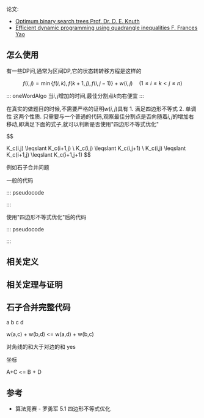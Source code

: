 论文:

- [Optimum binary search trees
Prof. Dr. D. E. Knuth][1]
- [Efficient dynamic programming using quadrangle inequalities F. Frances Yao][2]

## 怎么使用

有一些DP问,通常为区间DP,它的状态转转移方程是这样的

$$
f(i,j) = \min\{f(i,k),f(k+1,j),f(i,j-1)\} + w(i,j) \quad (1 \leqslant i  \leqslant k < j \leqslant n)
$$


::: oneWordAlgo
当$i,j$增加的时间,最佳分割点$k$向右便宜
:::

在真实的做题目的时候,不需要严格的证明$w(i,j)$具有 1. 满足四边形不等式 2. 单调性 这两个性质. 只需要与一个普通的代码,观察最佳分割点是否向随着$i,j$的增加右移动,即满足下面的式子,就可以判断是否使用"四边形不等式优化"

$$

K_c(i,j) \leqslant K_c(i+1,j) \\
K_c(i,j) \leqslant K_c(i,j+1) \\
K_c(i,j) \leqslant K_c(i+1,j)  \leqslant K_c(i+1,j+1)
$$


例如石子合并问题

一般的代码

::: pseudocode

:::

使用"四边形不等式优化"后的代码

::: pseudocode

:::

## 相关定义

## 相关定理与证明

## 石子合并完整代码



a b c d

w(a,c) + w(b,d) <= w(a,d) + w(b,c)

对角线的和大于对边的和 yes

坐标 

A+C  <= B +  D


## 参考

- 算法竞赛 - 罗勇军 5.1 四边形不等式优化

[1]: https://www.semanticscholar.org/paper/Optimum-binary-search-trees-Knuth/c020b9fc5215297a4cc14cff7e1be4dcd9a05d44 "Optimum binary search trees Prof. Dr. D. E. Knuth"
[2]: https://cse.hkust.edu.hk/mjg_lib/bibs/DPSu/DPSu.Files/p429-yao.pdf "Efficient dynamic programming using quadrangle inequalities F. Frances Yao 1980 Proceedings of the twelfth annual ACM symposium on Theory of computing - STOC '80"